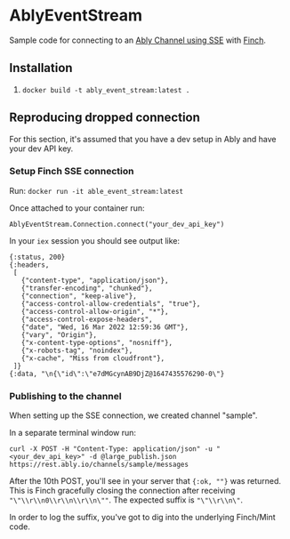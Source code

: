# AblyEventStream

Sample code for connecting to an [Ably Channel using SSE](https://ably.com/documentation/sse) with [Finch](https://hexdocs.pm/finch/0.10.2/Finch.html).


## Installation

1. `docker build -t ably_event_stream:latest .`

## Reproducing dropped connection

For this section, it's assumed that you have a dev setup in Ably and have your dev API key.

### Setup Finch SSE connection

Run: `docker run -it able_event_stream:latest`

Once attached to your container run:
```
AblyEventStream.Connection.connect("your_dev_api_key")
```

In your `iex` session you should see output like:
```
{:status, 200}
{:headers,
 [
   {"content-type", "application/json"},
   {"transfer-encoding", "chunked"},
   {"connection", "keep-alive"},
   {"access-control-allow-credentials", "true"},
   {"access-control-allow-origin", "*"},
   {"access-control-expose-headers",
   {"date", "Wed, 16 Mar 2022 12:59:36 GMT"},
   {"vary", "Origin"},
   {"x-content-type-options", "nosniff"},
   {"x-robots-tag", "noindex"},
   {"x-cache", "Miss from cloudfront"},
 ]}
{:data, "\n{\"id\":\"e7dMGcynAB9DjZ@1647435576290-0\"}
```

### Publishing to the channel

When setting up the SSE connection, we created channel "sample".

In a separate terminal window run:
```
curl -X POST -H "Content-Type: application/json" -u "<your_dev_api_key>" -d @large_publish.json https://rest.ably.io/channels/sample/messages
```

After the 10th POST, you'll see in your server that `{:ok, ""}` was returned. This is Finch gracefully closing the connection after receiving `"\"\\r\\n0\\r\\n\\r\\n\""`. The expected suffix is `"\"\\r\\n\"`.

In order to log the suffix, you've got to dig into the underlying Finch/Mint code.
